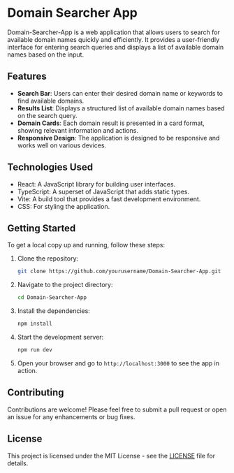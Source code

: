# Domain Searcher App

Domain-Searcher-App is a web application that allows users to search for available domain names quickly and efficiently. It provides a user-friendly interface for entering search queries and displays a list of available domain names based on the input.

## Features

- **Search Bar**: Users can enter their desired domain name or keywords to find available domains.
- **Results List**: Displays a structured list of available domain names based on the search query.
- **Domain Cards**: Each domain result is presented in a card format, showing relevant information and actions.
- **Responsive Design**: The application is designed to be responsive and works well on various devices.

## Technologies Used

- React: A JavaScript library for building user interfaces.
- TypeScript: A superset of JavaScript that adds static types.
- Vite: A build tool that provides a fast development environment.
- CSS: For styling the application.

## Getting Started

To get a local copy up and running, follow these steps:

1. Clone the repository:
   ```bash
   git clone https://github.com/yourusername/Domain-Searcher-App.git
   ```

2. Navigate to the project directory:
   ```bash
   cd Domain-Searcher-App
   ```

3. Install the dependencies:
   ```bash
   npm install
   ```

4. Start the development server:
   ```bash
   npm run dev
   ```

5. Open your browser and go to `http://localhost:3000` to see the app in action.

## Contributing

Contributions are welcome! Please feel free to submit a pull request or open an issue for any enhancements or bug fixes.

## License

This project is licensed under the MIT License - see the [LICENSE](LICENSE) file for details.